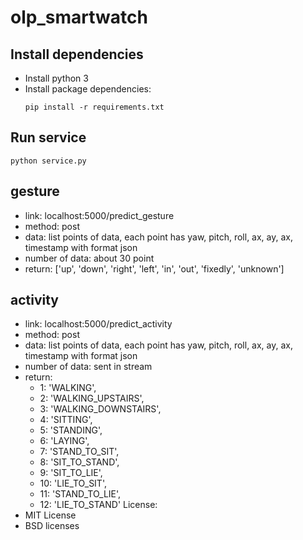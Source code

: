 # olp_smartwatch

## Install dependencies
 - Install python 3
 - Install package dependencies:
    ```shell
    pip install -r requirements.txt
    ```
    
## Run service
    python service.py
    

## gesture
- link: localhost:5000/predict_gesture
- method: post
- data: list points of data, each point has yaw, pitch, roll, ax, ay, ax, timestamp with format json
- number of data: about 30 point
- return: ['up', 'down', 'right', 'left', 'in', 'out', 'fixedly', 'unknown']
## activity
- link: localhost:5000/predict_activity
- method: post
- data: list points of data, each point has yaw, pitch, roll, ax, ay, ax, timestamp with format json
- number of data: sent in stream
- return: 
    - 1: 'WALKING',
    - 2: 'WALKING_UPSTAIRS',
    - 3: 'WALKING_DOWNSTAIRS',
    - 4: 'SITTING',
    - 5: 'STANDING',
    - 6: 'LAYING',
    - 7: 'STAND_TO_SIT',
    - 8: 'SIT_TO_STAND',
    - 9: 'SIT_TO_LIE',
    - 10: 'LIE_TO_SIT',
    - 11: 'STAND_TO_LIE',
    - 12: 'LIE_TO_STAND'
License:
 - MIT License
 - BSD licenses
